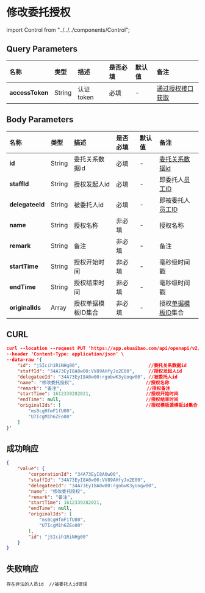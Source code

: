 # 修改委托授权

import Control from "../../../components/Control";

<Control
method="PUT"
url="/api/openapi/v2/organization/delegate/approve"
/>

## Query Parameters

| 名称 | 类型 | 描述 | 是否必填 | 默认值 | 备注 |
| :--- | :--- | :--- | :--- |:--- | :--- |
| **accessToken** | String | 认证token | 必填 | - | [通过授权接口获取](/docs/open-api/getting-started/auth) |

## Body Parameters

| 名称 | 类型 | 描述 | 是否必填 | 默认值 | 备注 |
| :--- | :--- | :--- | :--- |:--- | :--- |
| **id**          | String  | 委托关系数据id     | 必填   | - | [委托关系数据id](/docs/open-api/delegate/get-delegate-byStaffId) |
| **staffId**     | String  | 授权发起人id	   | 必填  | - | 即委托人[员工ID](/docs/open-api/corporation/get-staff-ids) |
| **delegateeId** | String  | 被委托人id	       | 必填  | - | 即被委托人[员工ID](/docs/open-api/corporation/get-staff-ids) |
| **name**        | String  | 授权名称	       | 非必填 | - | 授权名称 |
| **remark**      | String  | 备注	           | 非必填 | - | 备注 |
| **startTime**   | String  | 授权开始时间	   | 非必填 | - | 毫秒级时间戳 |
| **endTime**     | String  | 授权结束时间	   | 非必填 | - | 毫秒级时间戳 |
| **originalIds** | Array   | 授权单据模板ID集合  | 非必填 | - | 授权[单据模板ID](/docs/open-api/forms/get-specifications-latest)集合 |
## CURL
```json
curl --location --request PUT 'https://app.ekuaibao.com/api/openapi/v2/organization/delegate/approve?accessToken=MwAcih69ycDo00' \
--header 'Content-Type: application/json' \
--data-raw '{
    "id": "jSIcih1RiNHg00",                         //委托关系数据id    
    "staffId": "34A73EyI8A0w00:VV89AHfyJo2E00",     //授权发起人id
    "delegateeId": "34A73EyI8A0w00:rgobwK3yUoqw00", //被委托人id
    "name": "修改委托授权",                          //授权名称
    "remark": "备注",                               //授权备注
    "startTime": 1612339282021,                    //授权开始时间
    "endTime": null,                               //授权结束时间
    "originalIds": [                               //授权模板源模板id集合
        "ms0cgHfmF1fU00",
        "U7IcgM1h6ZEo00"
    ]
}'
```

## 成功响应
```json
{
    "value": {
        "corporationId": "34A73EyI8A0w00",
        "staffId": "34A73EyI8A0w00:VV89AHfyJo2E00",
        "delegateeId": "34A73EyI8A0w00:rgobwK3yUoqw00",
        "name": "修改委托授权",
        "remark": "备注",
        "startTime": 1612339282021,
        "endTime": null,
        "originalIds": [
            "ms0cgHfmF1fU00",
            "U7IcgM1h6ZEo00"
        ],
        "id": "jSIcih1RiNHg00"
    }
}
```

## 失败响应
```text
存在非法的人员id  //被委托人id错误
```